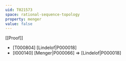 ```yaml
---
uid: T021573
space: rational-sequence-topology
property: menger
value: false
---
```

[[Proof]]

* [T000804] [Lindelof|P000018]
* [I000140] [Menger|P000066] => [Lindelof|P000018]

